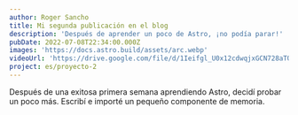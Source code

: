```yaml
---
author: Roger Sancho
title: Mi segunda publicación en el blog
description: 'Después de aprender un poco de Astro, ¡no podía parar!'
pubDate: 2022-07-08T22:34:00.000Z
images: 'https://docs.astro.build/assets/arc.webp'
videoUrl: 'https://drive.google.com/file/d/1Ieifgl_U0x12cdwqjxGCN728aTQU-u4s/view?usp=sharing'
project: es/proyecto-2
---
```


Después de una exitosa primera semana aprendiendo Astro, decidí probar un poco más. Escribí e importé un pequeño componente de memoria.
